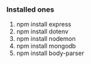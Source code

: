 ### Installed ones
1. npm install express
2. npm install dotenv
3. npm install nodemon
4. npm install mongodb
5. npm install body-parser


